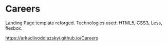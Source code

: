 # Careers

Landing Page template reforged. Technologies used: HTML5, CSS3, Less, flexbox.

https://arkadiivodolazskyi.github.io/Careers
